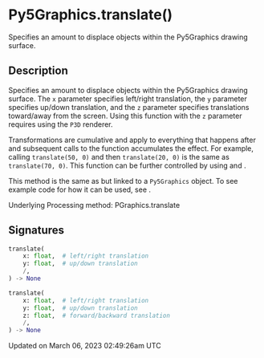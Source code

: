 # Py5Graphics.translate()

Specifies an amount to displace objects within the Py5Graphics drawing surface.

## Description

Specifies an amount to displace objects within the Py5Graphics drawing surface. The `x` parameter specifies left/right translation, the `y` parameter specifies up/down translation, and the `z` parameter specifies translations toward/away from the screen. Using this function with the `z` parameter requires using the `P3D` renderer.

Transformations are cumulative and apply to everything that happens after and subsequent calls to the function accumulates the effect. For example, calling `translate(50, 0)` and then `translate(20, 0)` is the same as `translate(70, 0)`. This function can be further controlled by using [](py5graphics_push_matrix) and [](py5graphics_pop_matrix).

This method is the same as [](sketch_translate) but linked to a `Py5Graphics` object. To see example code for how it can be used, see [](sketch_translate).

Underlying Processing method: PGraphics.translate

## Signatures

```python
translate(
    x: float,  # left/right translation
    y: float,  # up/down translation
    /,
) -> None

translate(
    x: float,  # left/right translation
    y: float,  # up/down translation
    z: float,  # forward/backward translation
    /,
) -> None
```

Updated on March 06, 2023 02:49:26am UTC

